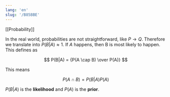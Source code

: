```yaml
---
lang: 'en'
slug: '/B85BBE'
---
```


[[Probability]]

In the real world, probabilities are not straightforward, like $P  \rightarrow Q$.
Therefore we translate into $P(B|A) \approx 1$. If $A$ happens, then B is most likely to happen. This defines as

$$
P(B|A) = {P(A \cap B) \over P(A)}
$$

This means

$$
{P(A \cap B)} = P(B|A) P(A)
$$

$P(B|A)$ is the **likelihood** and $P(A)$ is the **prior**.
